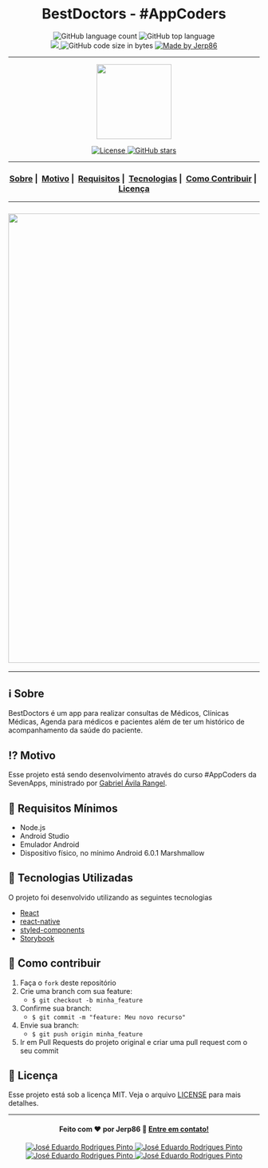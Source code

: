 <h1 align="center">BestDoctors - #AppCoders</h1>

<p align="center">
  <img alt="GitHub language count" src="https://img.shields.io/github/languages/count/jerp86/BestDoctors">

  <img alt="GitHub top language" src="https://img.shields.io/github/languages/top/jerp86/BestDoctors?logo=typescript">

  <br>

  <a href="https://www.codacy.com/manual/jerp86/BestDoctors?utm_source=github.com&amp;utm_medium=referral&amp;utm_content=jerp86/BestDoctors&amp;utm_campaign=Badge_Grade">
    <img src="https://app.codacy.com/project/badge/Grade/6dd6b46abeb14e99935a2b9ac5c6ede2"/>
  </a>

  <img alt="GitHub code size in bytes" src="https://img.shields.io/github/last-commit/jerp86/BestDoctors">

  <a href="https://www.linkedin.com/in/jerp/">
    <img alt="Made by Jerp86" src="https://img.shields.io/badge/made%20by-Jerp86-%2304D361">
  </a>
</p>

---

<p align="center">
  <img src="https://user-images.githubusercontent.com/54115624/114284173-7d806a00-9a24-11eb-992a-8070b46b087e.png" width="150" heigth="150">
</p>

<p align="center">
  <a href="LICENSE">
    <img alt="License" src="https://img.shields.io/badge/license-MIT-%23F8952D">
  </a>
  <a href="https://github.com/jerp86/BestDoctors/stargazers">
    <img alt="GitHub stars" src="https://img.shields.io/github/stars/jerp86/BestDoctors">
  </a>
</p>

---

<h3 align="center">
  <a href="#information_source-sobre">Sobre</a>&nbsp;|&nbsp;
  <a href="#interrobang-motivo">Motivo</a>&nbsp;|&nbsp;
  <a href="#seedling-requisitos-mínimos">Requisitos</a>&nbsp;|&nbsp;
  <a href="#rocket-tecnologias-utilizadas">Tecnologias</a>&nbsp;|&nbsp;
  <a href="#link-como-contribuir">Como Contribuir</a>&nbsp;|&nbsp;
  <a href="#memo-licença">Licença</a>
</h3>

---

<h3 align="center">
  <img src="https://user-images.githubusercontent.com/54115624/114284172-7ce7d380-9a24-11eb-9bb5-d5c6a4c34a59.png" width="900">
</h3>

---

## :information_source: Sobre

BestDoctors é um app para realizar consultas de Médicos, Clínicas Médicas, Agenda para médicos e pacientes além de ter um histórico de acompanhamento da saúde do paciente.

## :interrobang: Motivo

Esse projeto está sendo desenvolvimento através do curso #AppCoders da SevenApps, ministrado por [Gabriel Ávila Rangel](https://github.com/gabrielrangel95).

## :seedling: Requisitos Mínimos

- Node.js
- Android Studio
- Emulador Android
- Dispositivo físico, no mínimo Android 6.0.1 Marshmallow

## :rocket: Tecnologias Utilizadas

O projeto foi desenvolvido utilizando as seguintes tecnologias

- [React](https://reactjs.org/)
- [react-native](https://reactnative.dev/)
- [styled-components](https://styled-components.com/)
- [Storybook](https://storybook.js.org/tutorials/intro-to-storybook/react-native/en/get-started/)

## :link: Como contribuir

1. Faça o `fork` deste repositório
2. Crie uma branch com sua feature:
   - `$ git checkout -b minha_feature`
3. Confirme sua branch:
   - `$ git commit -m "feature: Meu novo recurso"`
4. Envie sua branch:
   - `$ git push origin minha_feature`
5. Ir em Pull Requests do projeto original e criar uma pull request com o seu commit

## :memo: Licença

Esse projeto está sob a licença MIT. Veja o arquivo [LICENSE](LICENSE) para mais detalhes.

---

<h4 align="center">
  Feito com ❤️ por Jerp86 👋️ <a href="mailto:jerp4@hotmail.com">Entre em contato!</a>
</h4>

<p align="center">
  <a href="https://www.linkedin.com/in/jerp/">
    <img alt="José Eduardo Rodrigues Pinto" src="https://img.shields.io/badge/LinkedIn-jerp-0e76a8?style=flat&logoColor=white&logo=linkedin">
  </a>
  <a href="https://www.facebook.com/jerpbtu">
    <img alt="José Eduardo Rodrigues Pinto" src="https://img.shields.io/badge/Facebook-jerpbtu-1778F2?style=flat&logoColor=white&logo=facebook">
  </a>
  <a href="https://www.instagram.com/jerpbtu/">
    <img alt="José Eduardo Rodrigues Pinto" src="https://img.shields.io/badge/Instagram-@jerpbtu-833AB4?style=flat&logoColor=white&logo=instagram">
  </a>
  <a href="https://twitter.com/jerpbtu">
    <img alt="José Eduardo Rodrigues Pinto" src="https://img.shields.io/twitter/follow/jerpbtu?style=flat&logoColor=white&logo=Twitter">
  </a>
</p>
